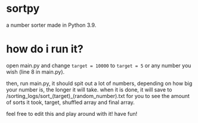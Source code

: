 # sortpy
a number sorter made in Python 3.9.

# how do i run it?
open main.py and change `target = 10000` to `target = 5` or any number you wish (line 8 in main.py).

then, run main.py, it should spit out a lot of numbers, depending on how big your number is, the longer it will take.
when it is done, it will save to /sorting_logs/sort_(target)_(random_number).txt for you to see the amount of sorts it took, target, shuffled array and final array.

feel free to edit this and play around with it! have fun!